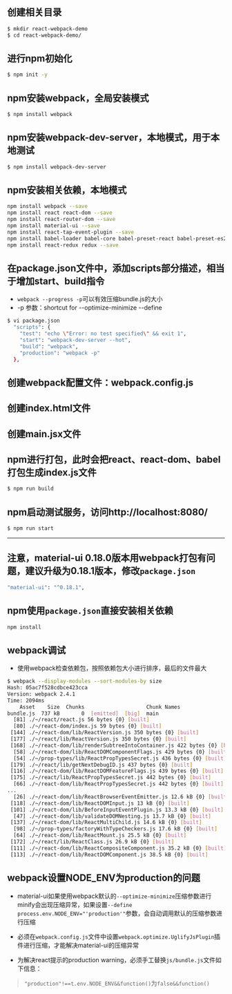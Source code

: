 ## 创建相关目录
```sh
$ mkdir react-webpack-demo
$ cd react-webpack-demo/
```

## 进行npm初始化
```sh
$ npm init -y
```

## npm安装webpack，全局安装模式
```sh
$ npm install webpack
```

## npm安装webpack-dev-server，本地模式，用于本地测试
```sh
$ npm install webpack-dev-server
```

## npm安装相关依赖，本地模式
```sh
npm install webpack --save
npm install react react-dom --save
npm install react-router-dom --save
npm install material-ui --save
npm install react-tap-event-plugin --save
npm install babel-loader babel-core babel-preset-react babel-preset-es2015 --save
npm install react-redux redux --save
```

## 在package.json文件中，添加scripts部分描述，相当于增加start、build指令
- ```webpack --progress -p```可以有效压缩bundle.js的大小
- -p 参数：shortcut for --optimize-minimize --define
```sh
$ vi package.json
  "scripts": {
    "test": "echo \"Error: no test specified\" && exit 1",
    "start": "webpack-dev-server --hot",
    "build": "webpack",
    "production": "webpack -p"
  },
```

## 创建webpack配置文件：webpack.config.js

## 创建index.html文件

## 创建main.jsx文件

## npm进行打包，此时会把react、react-dom、babel打包生成index.js文件
```sh
$ npm run build
```

## npm启动测试服务，访问http://localhost:8080/
```sh
$ npm run start
```

---
## 注意，material-ui 0.18.0版本用webpack打包有问题，建议升级为0.18.1版本，修改```package.json```
```sh
"material-ui": "^0.18.1",
```

## npm使用```package.json```直接安装相关依赖
```sh
npm install 
```

## webpack调试

- 使用webpack检查依赖包，按照依赖包大小进行排序，最后的文件最大
```sh
$ webpack --display-modules --sort-modules-by size
Hash: 05ac7f528cdbce423cca
Version: webpack 2.4.1
Time: 2094ms
    Asset    Size  Chunks                    Chunk Names
bundle.js  737 kB       0  [emitted]  [big]  main
  [81] ./~/react/react.js 56 bytes {0} [built]
  [80] ./~/react-dom/index.js 59 bytes {0} [built]
 [144] ./~/react-dom/lib/ReactVersion.js 350 bytes {0} [built]
 [177] ./~/react/lib/ReactVersion.js 350 bytes {0} [built]
 [168] ./~/react-dom/lib/renderSubtreeIntoContainer.js 422 bytes {0} [built]
  [58] ./~/react-dom/lib/ReactDOMComponentFlags.js 429 bytes {0} [built]
  [54] ./~/prop-types/lib/ReactPropTypesSecret.js 436 bytes {0} [built]
 [179] ./~/react/lib/getNextDebugID.js 437 bytes {0} [built]
 [116] ./~/react-dom/lib/ReactDOMFeatureFlags.js 439 bytes {0} [built]
 [175] ./~/react/lib/ReactPropTypesSecret.js 442 bytes {0} [built]
  [66] ./~/react-dom/lib/ReactPropTypesSecret.js 442 bytes {0} [built]
...
  [26] ./~/react-dom/lib/ReactBrowserEventEmitter.js 12.6 kB {0} [built]
 [118] ./~/react-dom/lib/ReactDOMInput.js 13 kB {0} [built]
 [101] ./~/react-dom/lib/BeforeInputEventPlugin.js 13.3 kB {0} [built]
  [47] ./~/react-dom/lib/validateDOMNesting.js 13.7 kB {0} [built]
 [137] ./~/react-dom/lib/ReactMultiChild.js 14.6 kB {0} [built]
  [98] ./~/prop-types/factoryWithTypeCheckers.js 17.6 kB {0} [built]
  [64] ./~/react-dom/lib/ReactMount.js 25.5 kB {0} [built]
 [172] ./~/react/lib/ReactClass.js 26.9 kB {0} [built]
 [111] ./~/react-dom/lib/ReactCompositeComponent.js 35.2 kB {0} [built]
 [113] ./~/react-dom/lib/ReactDOMComponent.js 38.5 kB {0} [built]
```

## webpack设置NODE_ENV为production的问题

- material-ui如果使用webpack默认的```--optimize-minimize```压缩参数进行minify会出现压缩异常，如果设置```--define process.env.NODE_ENV="'production'"```参数，会自动调用默认的压缩参数进行压缩

- 必须在```webpack.config.js```文件中设置```webpack.optimize.UglifyJsPlugin```插件进行压缩，才能解决material-ui的压缩异常

- 为解决react提示的production warning，必须手工替换```js/bundle.js```文件如下信息：

> ```"production"!==t.env.NODE_ENV&&function()```为```false&&function()```